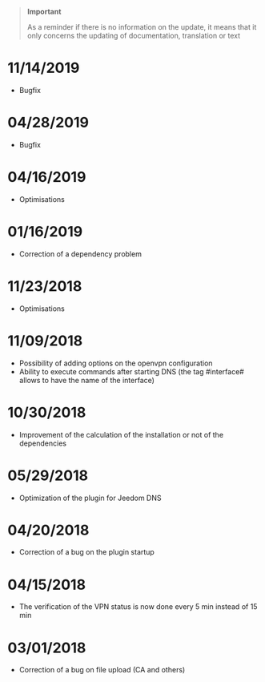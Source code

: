 >**Important**
>
>As a reminder if there is no information on the update, it means that it only concerns the updating of documentation, translation or text

# 11/14/2019

- Bugfix

# 04/28/2019

- Bugfix

# 04/16/2019

- Optimisations

# 01/16/2019

- Correction of a dependency problem

# 11/23/2018

- Optimisations

# 11/09/2018

- Possibility of adding options on the openvpn configuration
- Ability to execute commands after starting DNS (the tag #interface# allows to have the name of the interface)

# 10/30/2018

- Improvement of the calculation of the installation or not of the dependencies

# 05/29/2018

- Optimization of the plugin for Jeedom DNS

# 04/20/2018

- Correction of a bug on the plugin startup

# 04/15/2018

- The verification of the VPN status is now done every 5 min instead of 15 min

# 03/01/2018

-	Correction of a bug on file upload (CA and others)
